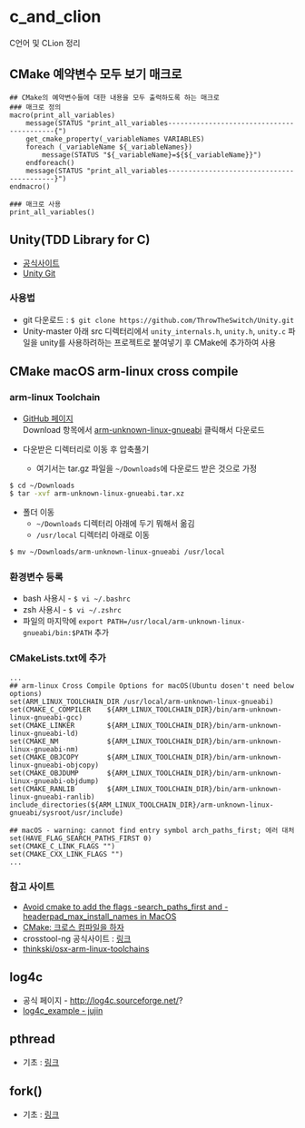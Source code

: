 # c_and_clion
C언어 및 CLion 정리

## CMake 예약변수 모두 보기 매크로
```text
## CMake의 예약변수들에 대한 내용을 모두 출력하도록 하는 매크로
### 매크로 정의
macro(print_all_variables)
    message(STATUS "print_all_variables------------------------------------------{")
    get_cmake_property(_variableNames VARIABLES)
    foreach (_variableName ${_variableNames})
        message(STATUS "${_variableName}=${${_variableName}}")
    endforeach()
    message(STATUS "print_all_variables------------------------------------------}")
endmacro()

### 매크로 사용
print_all_variables()
```

## Unity(TDD Library for C)
* [공식사이트](http://www.throwtheswitch.org/)
* [Unity Git](https://github.com/ThrowTheSwitch/Unity)

### 사용법
* git 다운로드 : `$ git clone https://github.com/ThrowTheSwitch/Unity.git`
* Unity-master 아래 src 디렉터리에서 `unity_internals.h`, `unity.h`, `unity.c` 파일을 unity를 사용하려하는 프로젝트로 붙여넣기 후 CMake에 추가하여 사용

## CMake macOS arm-linux cross compile
### arm-linux Toolchain  
* [GitHub 페이지](https://github.com/thinkski/osx-arm-linux-toolchains)   
Download 항목에서 [arm-unknown-linux-gnueabi](https://github.com/thinkski/osx-arm-linux-toolchains/releases/download/8.3.0/arm-unknown-linux-gnueabi.tar.xz) 클릭해서 다운로드

* 다운받은 디렉터리로 이동 후 압축풀기
    - 여기서는 tar.gz 파일을 `~/Downloads`에 다운로드 받은 것으로 가정
```bash
$ cd ~/Downloads
$ tar -xvf arm-unknown-linux-gnueabi.tar.xz
```
* 폴더 이동
    - `~/Downloads` 디렉터리 아래에 두기 뭐해서 옮김 
    - `/usr/local` 디렉터리 아래로 이동
```bash
$ mv ~/Downloads/arm-unknown-linux-gnueabi /usr/local
```

### 환경변수 등록
* bash 사용시 - `$ vi ~/.bashrc`
* zsh 사용시 - `$ vi ~/.zshrc`
* 파일의 마지막에 `export PATH=/usr/local/arm-unknown-linux-gnueabi/bin:$PATH` 추가

### CMakeLists.txt에 추가
```text
...
## arm-linux Cross Compile Options for macOS(Ubuntu dosen't need below options)
set(ARM_LINUX_TOOLCHAIN_DIR /usr/local/arm-unknown-linux-gnueabi)
set(CMAKE_C_COMPILER    ${ARM_LINUX_TOOLCHAIN_DIR}/bin/arm-unknown-linux-gnueabi-gcc)
set(CMAKE_LINKER        ${ARM_LINUX_TOOLCHAIN_DIR}/bin/arm-unknown-linux-gnueabi-ld)
set(CMAKE_NM            ${ARM_LINUX_TOOLCHAIN_DIR}/bin/arm-unknown-linux-gnueabi-nm)
set(CMAKE_OBJCOPY       ${ARM_LINUX_TOOLCHAIN_DIR}/bin/arm-unknown-linux-gnueabi-objcopy)
set(CMAKE_OBJDUMP       ${ARM_LINUX_TOOLCHAIN_DIR}/bin/arm-unknown-linux-gnueabi-objdump)
set(CMAKE_RANLIB        ${ARM_LINUX_TOOLCHAIN_DIR}/bin/arm-unknown-linux-gnueabi-ranlib)
include_directories(${ARM_LINUX_TOOLCHAIN_DIR}/arm-unknown-linux-gnueabi/sysroot/usr/include)

## macOS - warning: cannot find entry symbol arch_paths_first; 에러 대처
set(HAVE_FLAG_SEARCH_PATHS_FIRST 0)
set(CMAKE_C_LINK_FLAGS "")
set(CMAKE_CXX_LINK_FLAGS "")
...
```
### 참고 사이트
* [Avoid cmake to add the flags -search_paths_first and -headerpad_max_install_names in MacOS](https://stackoverflow.com/questions/54482519/avoid-cmake-to-add-the-flags-search-paths-first-and-headerpad-max-install-name)
* [CMake: 크로스 컴파일을 하자](https://codecooking.tistory.com/81)
* crosstool-ng 공식사이트 : [링크](https://crosstool-ng.github.io/)
* [thinkski/osx-arm-linux-toolchains](https://github.com/thinkski/osx-arm-linux-toolchains)

## log4c
* 공식 페이지 - http://log4c.sourceforge.net/?
* [log4c_example - jujin](https://github.com/JuJin1324/log4c_example)

## pthread
* 기초 : [링크](https://bitsoul.tistory.com/156?category=683199)

## fork()
* 기초 : [링크](https://thdev.net/176)
